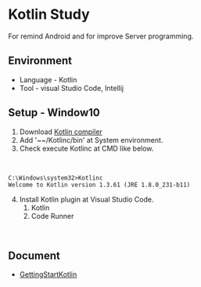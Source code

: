 # Kotlin Study 
For remind Android and for improve Server programming.

## Environment
* Language - Kotlin
* Tool - visual Studio Code, Intellij

## Setup - Window10

1. Download [Kotlin compiler](https://github.com/JetBrains/kotlin/releases/tag/v1.2.41)
2. Add '~~/Kotlinc/bin' at System environment.
3. Check execute Kotlinc at CMD like below.

<br/>

~~~
C:\Windows\system32>Kotlinc
Welcome to Kotlin version 1.3.61 (JRE 1.8.0_231-b11)
~~~

4. Install Kotlin plugin at Visual Studio Code.
    1. Kotlin
    2. Code Runner
    
<br/>

## Document

- [GettingStartKotlin](https://github.com/chl8263/KotlinStudy/blob/master/document/GettingStartKotlin.md)
